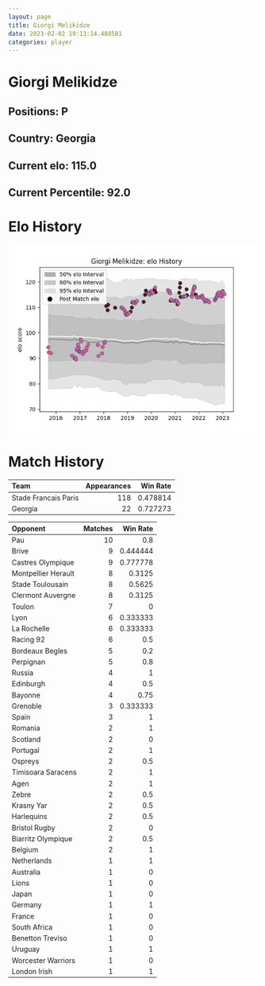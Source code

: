 ```yaml
---  
layout: page  
title: Giorgi Melikidze  
date: 2023-02-02 19:13:14.488581  
categories: player  
---
```

# Giorgi Melikidze

## Positions: P

## Country: Georgia

## Current elo: 115.0

## Current Percentile: 92.0

# Elo History


![elo history](history_GiorgiMelikidze.png)
# Match History


| Team                 |   Appearances |   Win Rate |
|:---------------------|--------------:|-----------:|
| Stade Francais Paris |           118 |   0.478814 |
| Georgia              |            22 |   0.727273 |

| Opponent            |   Matches |   Win Rate |
|:--------------------|----------:|-----------:|
| Pau                 |        10 |   0.8      |
| Brive               |         9 |   0.444444 |
| Castres Olympique   |         9 |   0.777778 |
| Montpellier Herault |         8 |   0.3125   |
| Stade Toulousain    |         8 |   0.5625   |
| Clermont Auvergne   |         8 |   0.3125   |
| Toulon              |         7 |   0        |
| Lyon                |         6 |   0.333333 |
| La Rochelle         |         6 |   0.333333 |
| Racing 92           |         6 |   0.5      |
| Bordeaux Begles     |         5 |   0.2      |
| Perpignan           |         5 |   0.8      |
| Russia              |         4 |   1        |
| Edinburgh           |         4 |   0.5      |
| Bayonne             |         4 |   0.75     |
| Grenoble            |         3 |   0.333333 |
| Spain               |         3 |   1        |
| Romania             |         2 |   1        |
| Scotland            |         2 |   0        |
| Portugal            |         2 |   1        |
| Ospreys             |         2 |   0.5      |
| Timisoara Saracens  |         2 |   1        |
| Agen                |         2 |   1        |
| Zebre               |         2 |   0.5      |
| Krasny Yar          |         2 |   0.5      |
| Harlequins          |         2 |   0.5      |
| Bristol Rugby       |         2 |   0        |
| Biarritz Olympique  |         2 |   0.5      |
| Belgium             |         2 |   1        |
| Netherlands         |         1 |   1        |
| Australia           |         1 |   0        |
| Lions               |         1 |   0        |
| Japan               |         1 |   0        |
| Germany             |         1 |   1        |
| France              |         1 |   0        |
| South Africa        |         1 |   0        |
| Benetton Treviso    |         1 |   0        |
| Uruguay             |         1 |   1        |
| Worcester Warriors  |         1 |   0        |
| London Irish        |         1 |   1        |
